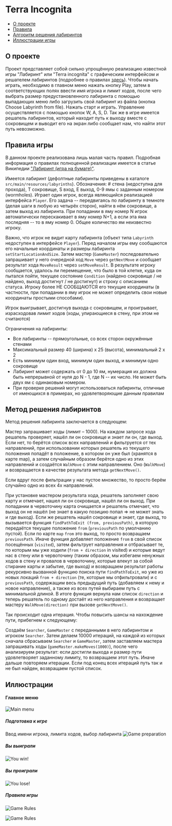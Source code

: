 # Terra Incognita

 * [О проекте](#About_project)
 * [Правила](#Rules)
 * [Алгоритм решения лабиринтов](#Algorithm)
 * [Иллюстрации игры](#Illustrations)

 ## <a name="About_project"></a>    О проекте
 
 Проект представляет собой сильно упрощённую реализацию известной игры "Лабиринт" или "Terra incognita" с графическим интерфейсом
 и решателем лабиринтов (подробнее о правилах [здесь](#Rules "Правила игры")).
 Чтобы начать играть, необходимо в главном меню нажать кнопку Play, затем в соответствующих полях ввести имя игрока и лимит ходов,
 после чего выбрать размер предустановленного лабиринта с помощью выпадающих меню либо загрузить свой лабиринт из файла (кнопка Choose Labyrinth from file).
 Нажать старт и играть. Управление осуществляется с помощью кнопок W, A, S, D. Так же в игре имеется решатель лабиринтов, который
 находит путь к выходу вместе с сокровищем и выводит его на экран либо сообщает нам, что найти этот путь невозможно.

 ## <a name="Rules"></a>    Правила игры
 
 В данном проекте реализована лишь малая часть правил.
 Подробная информация о правилах полноценной реализации имеется в статье Википедии 
 ["Лабиринт (игра на бумаге)"](https://ru.wikipedia.org/wiki/Лабиринт_(игра_на_бумаге) "https://ru.wikipedia.org/wiki/Лабиринт_(игра_на_бумаге)").
 
 Имеется лабиринт (дефолтные лабиринты приведены в каталоге `src/main/resources/labyrinths`).
 Обозначения: # стена (недоступна для прохода), T сокровище, S вход, E выход, 0-9 ямы с заданным номером (wormholes).
 Играет один игрок, всегда являющийся реализацией интерфейса `Player`.
 Его задача -- передвигаясь по лабиринту в темноте (делая шаги в любую из четырёх сторон), 
 найти в нём сокровище, а затем выход из лабиринта.
 При попадании в яму номер N игрок автоматически перескакивает в яму номер N+1,
 а если эта яма последняя -- то в яму номер 0. Общее количество ям неизвестно игроку.
 
 Важно, что игрок не видит карту лабиринта (объект типа `Labyrinth` недоступен в интерфейсе `Player`). 
 Перед началом игры ему сообщаются его начальные координаты и размеры лабиринта `setStartLocationAndSize`.
 Затем мастер (`GameMaster`) последовательно запрашивает у него очередной ход `Move` через `getNextMove`
 и сообщает результат хода `MoveResult` через `setMoveResult`.
 В результате игроку сообщается, удалось ли перемещение, что было в той клетке, куда он пытался пойти,
 текущее состояние `Condition` (найдено сокровище / не найдено, выход достигнут / не достигнут)
 и строку с описанием статуса.
 Игроку более НЕ СООБЩАЮТСЯ его текущие координаты 
 (в частности, при попадании в яму игрок не может определить свои новые координаты простыми способами).
 
 Игрок выигрывает, достигнув выхода с сокровищем, и проигрывает, израсходовав лимит ходов
 (ходы, упирающиеся в стену, при этом не считаются)

 Ограничения на лабиринты:
 
 * Все лабиринты -- прямоугольные, со всех сторон окружённые стенами
 * Максимальный размер 40 (ширина) х 25 (высота), минимальный 2 х 2
 * Есть минимум один вход, минимум один выход, и минимум одно сокровище
 * Лабиринт может содержать от 0 до 10 ям, нумерация их должна быть непрерывной от нуля до N - 1, где N -- их число. Не может быть двух ям с одинаковым номером.
 * При проверке решений могут использоваться лабиринты, отличные от имеющихся в примерах, но удовлетворяющие данным правилам
 
 ## <a name="Algorithm"></a>    Метод решения лабиринтов
 
 Метод решения лабиринта заключается в следующем:
 
 Мастер запрашивает ходы (лимит – 1000). На каждом запросе хода решатель проверяет, нашёл ли он сокровище и знает ли он,
 где выход. Если нет, то берётся список всех направлений и фильтруется от тех направлений, при использовании которых решатель
 из текущего положения попадёт в положение, в котором он уже был (хранятся в карте map), а затем случайным образом берётся 
 одно из этих направлений и создаётся `WalkMove` с этим направлением. Оно (`WalkMove`) и возвращается в качестве результата метода
 `getNextMove()`.
 
 Если вдруг после фильтрации у нас пустое множество, то просто берём случайно одно из всех 4х направлений. 
 	
 При установке мастером результата хода, решатель заполняет свою карту и отмечает, нашел ли он сокровище, нашёл ли он выход.
 При попадании в червоточину карта очищается и решатель отмечает, что выход он не нашёл (не знает в какую позицию попал => не может знать и где выход).
 Если же решатель нашёл сокровище и знает, где выход, то вызывается функция `findPathToExit (from, previousPath)`,
 в которую передаётся текущее положение `from` (`previousPath` по умолчанию пустой). Если по карте `map` `from` это выход,
 то просто возвращаем `previousPath`. Иначе функция добавляет положение `from` в свой список посещённых (`visited`), 
 затем фильтрует направления и отбрасывает те, по которым мы уже ходили (`from + direction` in visited) и которые ведут 
 нас в стену или в червоточину (таким образом, мы избегаем ненужных ходов в стену и провалов в червоточину, которые влекут 
 за собой стирание карты и забытие, где выход) и возвращаем результат работы рекурсивно вызванной функцию поиска пути 
 `findPathToExit`, но уже из новых локаций `from + direction` (те, которые мы отфильтровали) и с `previousPath`, 
 содержащим весь предыдущий путь (добавляем к нему и новое направление), а также из всех путей выбираем путь с минимальной длиной.
 В итоге функция вернула нам список `direction` и теперь решатель по одному достаёт из него направления и возвращает мастеру `WalkMove(direction)` при вызове `getNextMove()`.
 
 Так происходит одна итерация. Чтобы повысить шансы на нахождение пути, прибегнем к следующему:
 
 Создаём `Searcher`, `GameMaster` с переданными в него лабиринтом и игроком `Searcher`. Затем делаем 10000 итераций, на 
 каждой из которых сначала сбрасываем `Searcher` и `GameMaster`, затем заставляем мастера запрашивать ходы 
 (`gameMaster.makeMoves(1000)`), после чего анализируем результат: если достигли выхода и размер пути удовлетворяет 
 заданному лимиту, то возвращаем этот путь. Иначе дальше повторяем итерации. Если под конец всех итераций путь так и не 
 был найден, возвращаем пустой список.

 
 ## <a name="Illustrations"></a>    Иллюстрации
 
 #### Главное меню
 
 ![Main menu](images/main_menu.png "Главное меню")
  
 ##### Подготовка к игре
 
 Ввод имени игрока, лимита ходов, выбор лабиринта
 ![Game preparation](images/set_game.png "Подготовка к игре")
 
 ##### Вы выиграли
 
 ![You win!](images/win.png "Вы выиграли!")
 
  ##### Вы проиграли
  
  ![You lose!](images/lose.png "Вы проиграли!")
  
  ##### Правила игры 
  
  ![Game Rules](images/rules1.png "Правила игры")
  
  ![Game Rules](images/rules2.png "Правила игры")
 
